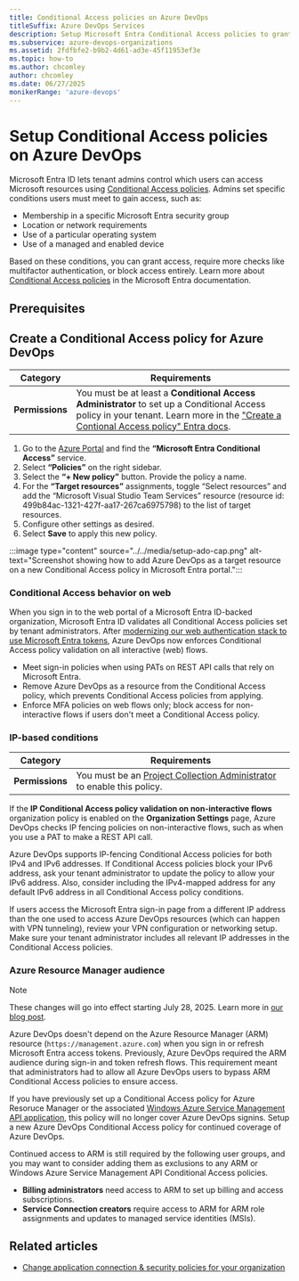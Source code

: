 ```yaml
---
title: Conditional Access policies on Azure DevOps
titleSuffix: Azure DevOps Services
description: Setup Microsoft Entra Conditional Access policies to grant or restrict access to tenant resources
ms.subservice: azure-devops-organizations
ms.assetid: 2fdfbfe2-b9b2-4d61-ad3e-45f11953ef3e
ms.topic: how-to
ms.author: chcomley
author: chcomley
ms.date: 06/27/2025
monikerRange: 'azure-devops'
---
```


# Setup Conditional Access policies on Azure DevOps

Microsoft Entra ID lets tenant admins control which users can access Microsoft resources using [Conditional Access policies](/azure/active-directory/conditional-access/overview). Admins set specific conditions users must meet to gain access, such as:

- Membership in a specific Microsoft Entra security group
- Location or network requirements
- Use of a particular operating system
- Use of a managed and enabled device

Based on these conditions, you can grant access, require more checks like multifactor authentication, or block access entirely. Learn more about [Conditional Access policies](/azure/active-directory/active-directory-conditional-access) in the Microsoft Entra documentation.

## Prerequisites

## Create a Conditional Access policy for Azure DevOps

| Category | Requirements |
|--------------|-------------|
|**Permissions**| You must be at least a **Conditional Access Administrator** to set up a Conditional Access policy in your tenant. Learn more in the ["Create a Contional Access policy" Entra docs](/entra/identity/authentication/tutorial-enable-azure-mfa.md#create-a-conditional-access-policy). |

1. Go to the [Azure Portal](https://portal.azure.com) and find the **“Microsoft Entra Conditional Access”** service.
2. Select **“Policies”** on the right sidebar.
3. Select the **“+ New policy”** button. Provide the policy a name. 
5. For the **“Target resources”** assignments, toggle “Select resources” and add the “Microsoft Visual Studio Team Services” resource (resource id: 499b84ac-1321-427f-aa17-267ca6975798) to the list of target resources.
6. Configure other settings as desired.
7. Select **Save** to apply this new policy.

 :::image type="content" source="../../media/setup-ado-cap.png" alt-text="Screenshot showing how to add Azure DevOps as a target resource on a new Conditional Access policy in Microsoft Entra portal.":::

### Conditional Access behavior on web

When you sign in to the web portal of a Microsoft Entra ID-backed organization, Microsoft Entra ID validates all Conditional Access policies set by tenant administrators. After [modernizing our web authentication stack to use Microsoft Entra tokens](https://devblogs.microsoft.com/devops/full-web-support-for-conditional-access-policies-across-azure-devops-and-partner-web-properties/), Azure DevOps now enforces Conditional Access policy validation on all interactive (web) flows.

- Meet sign-in policies when using PATs on REST API calls that rely on Microsoft Entra.
- Remove Azure DevOps as a resource from the Conditional Access policy, which prevents Conditional Access policies from applying.
- Enforce MFA policies on web flows only; block access for non-interactive flows if users don't meet a Conditional Access policy.

### IP-based conditions

| Category | Requirements |
|--------------|-------------|
|**Permissions**| You must be an [Project Collection Administrator](../security/look-up-project-collection-administrators.md) to enable this policy.</li></ul>|

If the **IP Conditional Access policy validation on non-interactive flows** organization policy is enabled on the **Organization Settings** page, Azure DevOps checks IP fencing policies on non-interactive flows, such as when you use a PAT to make a REST API call.

Azure DevOps supports IP-fencing Conditional Access policies for both IPv4 and IPv6 addresses. If Conditional Access policies block your IPv6 address, ask your tenant administrator to update the policy to allow your IPv6 address. Also, consider including the IPv4-mapped address for any default IPv6 address in all Conditional Access policy conditions.

If users access the Microsoft Entra sign-in page from a different IP address than the one used to access Azure DevOps resources (which can happen with VPN tunneling), review your VPN configuration or networking setup. Make sure your tenant administrator includes all relevant IP addresses in the Conditional Access policies.

### Azure Resource Manager audience

> [!NOTE]
> These changes will go into effect starting July 28, 2025. Learn more in [our blog post](https://devblogs.microsoft.com/devops/removing-azure-resource-manager-reliance-on-azure-devops-sign-ins/).

Azure DevOps doesn't depend on the Azure Resource Manager (ARM) resource (`https://management.azure.com`) when you sign in or refresh Microsoft Entra access tokens. Previously, Azure DevOps required the ARM audience during sign-in and token refresh flows. This requirement meant that administrators had to allow all Azure DevOps users to bypass ARM Conditional Access policies to ensure access. 

If you have previously set up a Conditional Access policy for Azure Resoruce Manager or the associated [Windows Azure Service Management API application](https://learn.microsoft.com/en-us/entra/identity/conditional-access/concept-conditional-access-cloud-apps#windows-azure-service-management-api), this policy will no longer cover Azure DevOps signins. Setup a new Azure DevOps Conditional Access policy for continued coverage of Azure DevOps.

Continued access to ARM is still required by the following user groups, and you may want to consider adding them as exclusions to any ARM or Windows Azure Service Management API Conditional Access policies.
- **Billing administrators** need access to ARM to set up billing and access subscriptions.
- **Service Connection creators** require access to ARM for ARM role assignments and updates to managed service identities (MSIs).

## Related articles
* [Change application connection & security policies for your organization](change-application-access-policies.md)
